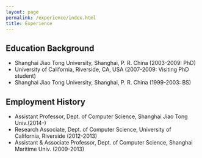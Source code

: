 ```yaml
---
layout: page
permalink: /experience/index.html
title: Experience
---
```


## Education Background

- Shanghai Jiao Tong University, Shanghai, P. R. China (2003-2009: PhD)
- University of California, Riverside, CA, USA (2007-2009: Visiting PhD student)
- Shanghai Jiao Tong University, Shanghai, P. R. China (1999-2003: BS)

## Employment History
 
- Assistant Professor, Dept. of Computer Science, Shanghai Jiao Tong Univ.(2014-)
- Research Associate, Dept. of Computer Science, University of California, Riverside (2012-2013)
- Assistant & Associate Professor, Dept. of Computer Science, Shanghai Maritime Univ. (2009-2013)




